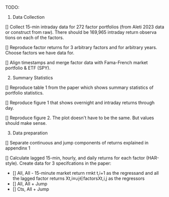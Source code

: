 TODO:

1. Data Collection

[] Collect 15-min intraday data for 272 factor portfolios (from Aleti 2023 data or construct from raw). There should be 169,965 intraday return observa tions on
each of the factors.

[] Reproduce factor returns for 3 arbitrary factors and for arbitrary years. Choose factors we have data for.

[] Align timestamps and merge factor data with Fama-French market portfolio & ETF (SPY).

2. Summary Statistics

[] Reproduce table 1 from the paper which shows summary statistics of portfolio statistics.

[] Reproduce figure 1 that shows overnight and intraday returns through day.

[] Reproduce figure 2. The plot doesn't have to be the same. But values should make sense.

3. Data preparation

[] Separate continuous and jump components of returns explained in appendinx 1

[] Calculate lagged 15-min, hourly, and daily returns for each factor (HAR-style). Create data for 3 specifcations in the paper:

- [] All, All - 15-minute market return rmkt t,i+1 as the regressand and all the lagged factor returns Xt,i≡∪j∈factorsXt,i,j as the regressors
- [] All, All + Jump 
- [] Cts, All + Jump 

